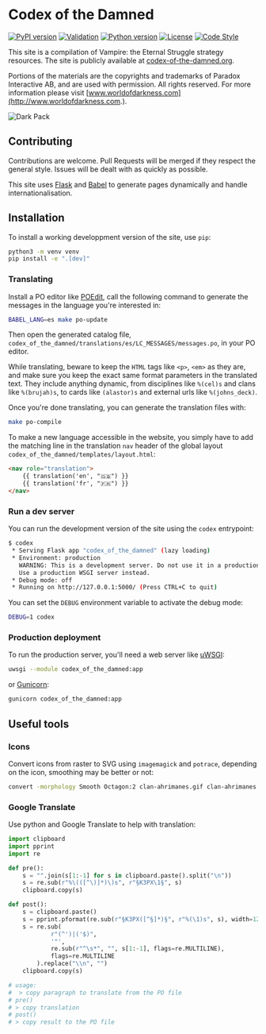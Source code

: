 # Codex of the Damned

[![PyPI version](https://badge.fury.io/py/codex-of-the-damned.svg)](https://badge.fury.io/py/codex-of-the-damned)
[![Validation](https://github.com/lionel-panhaleux/codex-of-the-damned/actions/workflows/validation.yaml/badge.svg)](https://github.com/lionel-panhaleux/codex-of-the-damned/actions)
[![Python version](https://img.shields.io/badge/python-3.11-blue)](https://www.python.org/downloads/)
[![License](https://img.shields.io/badge/License-MIT-blue)](https://opensource.org/licenses/MIT)
[![Code Style](https://img.shields.io/badge/code%20style-black-black)](https://github.com/psf/black)

This site is a compilation of Vampire: the Eternal Struggle strategy resources.
The site is publicly available at [codex-of-the-damned.org](http://www.codex-of-the-damned.org).

Portions of the materials are the copyrights and trademarks of Paradox Interactive AB,
and are used with permission. All rights reserved.
For more information please visit [www.worldofdarkness.com](http://www.worldofdarkness.com.).

![Dark Pack](codex_of_the_damned/static/img/dark-pack.png)

## Contributing

Contributions are welcome. Pull Requests will be merged if they respect the general style.
Issues will be dealt with as quickly as possible.

This site uses [Flask](https://flask.palletsprojects.com) and [Babel](http://babel.pocoo.org)
to generate pages dynamically and handle internationalisation.


## Installation

To install a working developpment version of the site, use `pip`:

```bash
python3 -m venv venv
pip install -e ".[dev]"
```

### Translating

Install a PO editor like [POEdit](https://poedit.net), call the following command
to generate the messages in the language you're interested in:

```bash
BABEL_LANG=es make po-update
```

Then open the generated catalog file,
`codex_of_the_damned/translations/es/LC_MESSAGES/messages.po`, in your PO editor.


While translating, beware to keep the `HTML` tags like `<p>`, `<em>` as they are,
and make sure you keep the exact same format parameters in the translated text.
They include anything dynamic, from disciplines like `%(cel)s` and clans like
`%(brujah)s`, to cards like `(alastor)s` and external urls like `%(johns_deck)`.


Once you're done translating, you can generate the translation files with:

```bash
make po-compile
```

To make a new language accessible in the website, you simply have to add the matching
line in the translation `nav` header of the global layout
`codex_of_the_damned/templates/layout.html`:

```html
<nav role="translation">
    {{ translation('en', "🇬🇧") }}
    {{ translation('fr', "🇫🇷") }}
</nav>
```

### Run a dev server

You can run the development version of the site using the `codex` entrypoint:

```bash
$ codex
 * Serving Flask app "codex_of_the_damned" (lazy loading)
 * Environment: production
   WARNING: This is a development server. Do not use it in a production deployment.
   Use a production WSGI server instead.
 * Debug mode: off
 * Running on http://127.0.0.1:5000/ (Press CTRL+C to quit)
```

You can set the `DEBUG` environment variable to activate the debug mode:

```bash
DEBUG=1 codex
```

### Production deployment

To run the production server, you'll need a web server like
[uWSGI](https://uwsgi-docs.readthedocs.io):

```bash
uwsgi --module codex_of_the_damned:app
```

or [Gunicorn](https://gunicorn.org):

```bash
gunicorn codex_of_the_damned:app
```

## Useful tools

### Icons

Convert icons from raster to SVG using `imagemagick` and `potrace`,
depending on the icon, smoothing may be better or not:

```bash
convert -morphology Smooth Octagon:2 clan-ahrimanes.gif clan-ahrimanes.svg
```

### Google Translate

Use python and Google Translate to help with translation:

```python
import clipboard
import pprint
import re

def pre():
    s = "".join(s[1:-1] for s in clipboard.paste().split("\n"))
    s = re.sub(r"%\(([^\)]*)\)s", r"§K3PX\1§", s)
    clipboard.copy(s)

def post():
    s = clipboard.paste()
    s = pprint.pformat(re.sub(r"§K3PX([^§]*)§", r"%(\1)s", s), width=120)
    s = re.sub(
            r"(^')|('$)",
            '"',
            re.sub(r"^\s*", "", s[1:-1], flags=re.MULTILINE),
            flags=re.MULTILINE
        ).replace("\\n", "")
    clipboard.copy(s)

# usage:
#  > copy paragraph to translate from the PO file
# pre()
# > copy translation
# post()
# > copy result to the PO file
```
